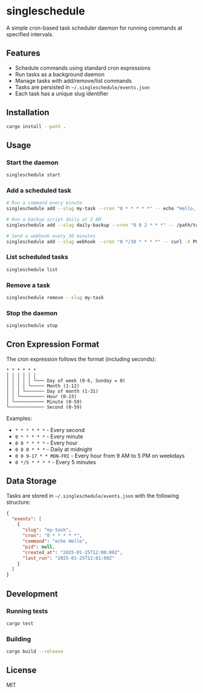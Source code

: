# singleschedule

A simple cron-based task scheduler daemon for running commands at specified intervals.

## Features

- Schedule commands using standard cron expressions
- Run tasks as a background daemon
- Manage tasks with add/remove/list commands
- Tasks are persisted in `~/.singleschedule/events.json`
- Each task has a unique slug identifier

## Installation

```bash
cargo install --path .
```

## Usage

### Start the daemon

```bash
singleschedule start
```

### Add a scheduled task

```bash
# Run a command every minute
singleschedule add --slug my-task --cron "0 * * * * *" -- echo "Hello, World!"

# Run a backup script daily at 2 AM
singleschedule add --slug daily-backup --cron "0 0 2 * * *" -- /path/to/backup.sh

# Send a webhook every 30 minutes
singleschedule add --slug webhook --cron "0 */30 * * * *" -- curl -X POST https://example.com/webhook
```

### List scheduled tasks

```bash
singleschedule list
```

### Remove a task

```bash
singleschedule remove --slug my-task
```

### Stop the daemon

```bash
singleschedule stop
```

## Cron Expression Format

The cron expression follows the format (including seconds):

```
* * * * * *
│ │ │ │ │ │
│ │ │ │ │ └─── Day of week (0-6, Sunday = 0)
│ │ │ │ └───── Month (1-12)
│ │ │ └─────── Day of month (1-31)
│ │ └───────── Hour (0-23)
│ └─────────── Minute (0-59)
└───────────── Second (0-59)
```

Examples:
- `* * * * * *` - Every second
- `0 * * * * *` - Every minute
- `0 0 * * * *` - Every hour
- `0 0 0 * * *` - Daily at midnight
- `0 0 9-17 * * MON-FRI` - Every hour from 9 AM to 5 PM on weekdays
- `0 */5 * * * *` - Every 5 minutes

## Data Storage

Tasks are stored in `~/.singleschedule/events.json` with the following structure:

```json
{
  "events": [
    {
      "slug": "my-task",
      "cron": "0 * * * * *",
      "command": "echo Hello",
      "pid": null,
      "created_at": "2025-01-25T12:00:00Z",
      "last_run": "2025-01-25T12:01:00Z"
    }
  ]
}
```

## Development

### Running tests

```bash
cargo test
```

### Building

```bash
cargo build --release
```

## License

MIT